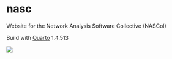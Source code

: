 # nasc
Website for the Network Analysis Software Collective (NASCol)

Build with [Quarto](https://quarto.org) 1.4.513

![](logo/logo.png)
